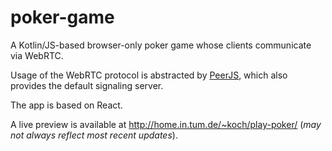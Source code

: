 # poker-game

A Kotlin/JS-based browser-only poker game whose clients communicate via WebRTC.

Usage of the WebRTC protocol is abstracted by [PeerJS](https://peerjs.com/),
which also provides the default signaling server.

The app is based on React.

A live preview is available at http://home.in.tum.de/~koch/play-poker/
(*may not always reflect most recent updates*).
